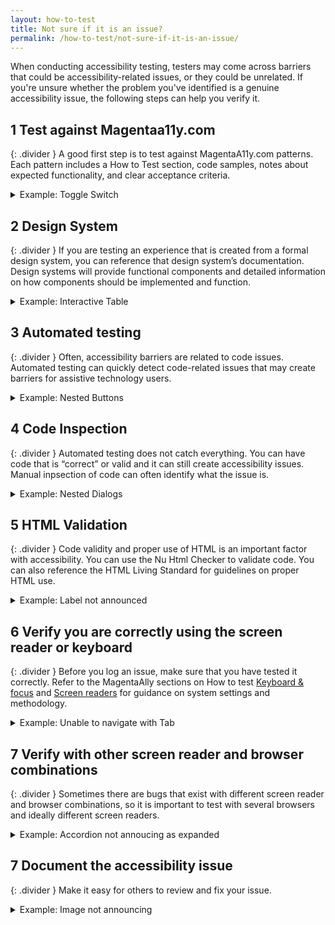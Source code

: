 ```yaml
---
layout: how-to-test
title: Not sure if it is an issue?
permalink: /how-to-test/not-sure-if-it-is-an-issue/
---
```


When conducting accessibility testing, testers may come across barriers that could be accessibility-related issues, or they could be unrelated. If you're unsure whether the problem you've identified is a genuine accessibility issue, the following steps can help you verify it.

## <step-number>1</step-number> Test against Magentaa11y.com
{: .divider }
A good first step is to test against MagentaA11y.com patterns.  Each pattern includes a How to Test section, code samples, notes about expected functionality, and clear acceptance criteria.

<details>
  <summary>
    Example: Toggle Switch
  </summary>
  <h3>Scenario</h3>
  On the web page you are testing you encounter a toggle switch that does not work with the left and right arrow keys like you believe it should.

  <h3>What to do</h3>
  To verify if arrow key support is expected for toggles on the web, you can first check MagentaA11y. Locate the <a href="/checklist-web/toggle-switch/">Toggle Switch</a> component page and review the How to test section. Arrow key support is not mentioned so this is not a requirement for toggle switches and so this is not an accessibility issue.  
</details>

## <step-number>2</step-number> Design System 
{: .divider }
If you are testing an experience that is created from a formal design system, you can reference that design system’s documentation. Design systems will provide functional components and detailed information on how components should be implemented and function. 

<details>
  <summary>
    Example: Interactive Table
  </summary>
  <h3>Scenario</h3>
  You are testing a page that consists of an interactive table. When you send keyboard focus to the table, focus skips the table headers and jumps to the 2nd row. You are not sure if this is a focus order issue.

  <h3>What to do</h3>
  You know this project uses the brand-new design system, so you check the documentation for the interactive table. You learn that the table is implemented as an ARIA Grid and learn that this is the expected behavior, so this is not an accessibility issue.  
</details>


## <step-number>3</step-number> Automated testing 
{: .divider }
Often, accessibility barriers are related to code issues. Automated testing can quickly detect code-related issues that may create barriers for assistive technology users. 

<details>
  <summary>
    Example: Nested Buttons
  </summary>
  <h3>Scenario</h3>
  You are testing a button that when activated, presents a list of options. For some reason, the screen reader will not interact with the button correctly. 

  <h3>What to do</h3>
  You have ran some automated accessibility tests and in the results there is an issue identified that indicates the author has nested a button element inside of another button element and that is not only invalid HTML, it is creating the barrier with the screen reader so this is an issue. 
<br><br>
{% highlight html %}
<div role="button" tabindex="0">
  <button>Click Me</button>
</div>
{% endhighlight %}

</details>

## <step-number>4</step-number> Code Inspection 
{: .divider }
Automated testing does not catch everything. You can have code that is “correct” or valid and it can still create accessibility issues. Manual inpsection of code can often identify what the issue is.

<details>
  <summary>
    Example: Nested Dialogs
  </summary>
  <h3>Scenario</h3>
  On the web page you are testing you encounter a dialog that is not being announced by the NVDA screen reader for some reason.

  <h3>What to do</h3>
  After opening Chrome DevTools and inspecting the code, you notice higher up in the DOM that there is a dialog element nested inside of another dialog element. While this may be valid HTML, it has created a barrier for NVDA users because it is not a standard implementation of a dialog, so this is an accessibility issue.
</details>

## <step-number>5</step-number> HTML Validation
{: .divider }
Code validity and proper use of HTML is an important factor with accessibility.   You can use the Nu Html Checker to validate code. You can also reference the HTML Living Standard for guidelines on proper HTML use.  

<details>
  <summary>
    Example: Label not announced
  </summary>
  <h3>Scenario</h3>
  An ARIA Combobox has a nearby text label, but this label is not announced by the screen reader when the widget receives focus. 

  <h3>What to do</h3>
  Using the Nu Html Checker, validate an isolated fragment of code to see if there are any code validity issues. Improper use of HTML or even spelling errors can cause accessibility barriers. For example, `aria-labeledby` is misspelled and should be `aria-labelledby`. Code validation would detect this code issue. 
</details>

## <step-number>6</step-number> Verify you are correctly using the screen reader or keyboard
{: .divider } 
Before you log an issue, make sure that you have tested it correctly. Refer to the MagentaAlly sections on How to test [Keyboard & focus](/how-to-test/keyboard-focus/) and [Screen readers](/how-to-test/screen-readers/) for guidance on system settings and methodology. 

<details>
  <summary>
    Example: Unable to navigate with Tab
  </summary>
  <h3>Scenario</h3>
  You are attempting to test a web page on your Mac with your keyboard, but are unable to focus on elements you think should be focusable with the Tab key.

  <h3>What to do</h3>
  On your Mac, you go into the "Keyboard" section of your "System Settings" and see that "Keyboard navigation" has not been turned on. Once you turn it on, you are able to tab through the page as expected so this is not an issue. 
</details> 

## <step-number>7</step-number> Verify with other screen reader and browser combinations  
{: .divider }
Sometimes there are bugs that exist with different screen reader and browser combinations, so it is important to test with several browsers and ideally different screen readers.

<details>
  <summary>
    Example: Accordion not annoucing as expanded
  </summary>
  <h3>Scenario</h3>
  You are testing a page in Chrome with NVDA. On page load there is an expanded accordion button, but it is not annoucing as expanded with NVDA.

  <h3>What to do</h3>
  You inspect the code and see the appropriate aria-expanded="true" attribute, so you test the same page in Firefox with NVDA and JAWS, as well as in Safari with Voiceover. The button is announcing as expected in all environments so you determine there is a bug with NVDA/Chrome and do not need to mark it as an accessibility issue. 
</details> 

## <step-number>7</step-number> Document the accessibility issue 
{: .divider }
Make it easy for others to review and fix your issue. 

 <details>
  <summary>
    Example: Image not announcing 
  </summary>
  <h3>Scenario</h3>
  You discovered an image of a product that is not announcing for screen readers on the home page because it is missing an alt attribute.

  <h3>What to do</h3>
  You want to clearly capture the exact steps to recreate the issue in your organizations bug tracking system. You provide: the URL where the image is located; a description of the image and its location on the page; the accessibility concern (ex: "missing alt attribute"); screenshots of the image as well as the corresponding code.

  While it is always helpful to provide screenshots, your issue should be written clear enough that they are not needed by someone reading the details of the bug.    

</details> 